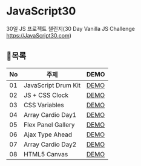 # JavaScript30

30일 JS 프로젝트 챌린지(30 Day Vanilla JS Challenge https://JavaScript30.com)

## 📃목록

| No  | 주제                | DEMO                                                                             |
| --- | ------------------- | -------------------------------------------------------------------------------- |
| 01  | JavaScript Drum Kit | [DEMO](https://sewonkimm.github.io/JavaScript30/01-JavaScriptDrumKit/index.html) |
| 02  | JS + CSS Clock      | [DEMO](https://sewonkimm.github.io/JavaScript30/02-JSandCSSClock/index.html)     |
| 03  | CSS Variables       | [DEMO](https://sewonkimm.github.io/JavaScript30/03-CSSVariables/index.html)      |
| 04  | Array Cardio Day1   | [DEMO](https://sewonkimm.github.io/JavaScript30/04-ArrayCardioDay1/index.html)   |
| 05  | Flex Panel Gallery  | [DEMO](https://sewonkimm.github.io/JavaScript30/05-FlexPanelGallery/index.html)  |
| 06  | Ajax Type Ahead     | [DEMO](https://sewonkimm.github.io/JavaScript30/06-AjaxTypeAhead/index.html)     |
| 07  | Array Cardio Day2   | [DEMO](https://sewonkimm.github.io/JavaScript30/07-ArrayCardioDay2/index.html)   |
| 08  | HTML5 Canvas        | [DEMO](https://sewonkimm.github.io/JavaScript30/08-HTML5Canvas/index.html)       |
